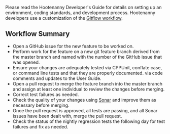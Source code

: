 Please read the Hootenanny Developer's Guide for details on setting up an environment, coding standards, and 
development process. Hootenanny developers use a customization of the 
[Gitflow workflow](https://www.atlassian.com/git/tutorials/comparing-workflows#gitflow-workflow).
## Workflow Summary
* Open a GitHub issue for the new feature to be worked on.
* Perform work for the feature on a new git feature branch derived from the master branch and named with the number of the GitHub issue that was opened.
* Ensure your changes are adequately tested via CPPUnit, conflate case, or command line tests and that they are properly documented.
via code comments and updates to the User Guide.
* Open a pull request to merge the feature branch into the master branch and assign at least one individual to review the changes before merging.
* Correct test failures as needed.
* Check the quality of your changes using [Sonar](https://sonarcloud.io/dashboard?id=hoot) and improve them as necessary before merging.
* Once the pull request is approved, all tests are passing, and all Sonar issues have been dealt with, merge the pull request.
* Check the status of the nightly regression tests the following day for test failures and fix as needed.
